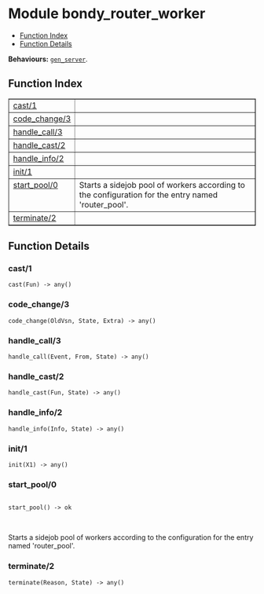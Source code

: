 

# Module bondy_router_worker #
* [Function Index](#index)
* [Function Details](#functions)

__Behaviours:__ [`gen_server`](gen_server.md).

<a name="index"></a>

## Function Index ##


<table width="100%" border="1" cellspacing="0" cellpadding="2" summary="function index"><tr><td valign="top"><a href="#cast-1">cast/1</a></td><td></td></tr><tr><td valign="top"><a href="#code_change-3">code_change/3</a></td><td></td></tr><tr><td valign="top"><a href="#handle_call-3">handle_call/3</a></td><td></td></tr><tr><td valign="top"><a href="#handle_cast-2">handle_cast/2</a></td><td></td></tr><tr><td valign="top"><a href="#handle_info-2">handle_info/2</a></td><td></td></tr><tr><td valign="top"><a href="#init-1">init/1</a></td><td></td></tr><tr><td valign="top"><a href="#start_pool-0">start_pool/0</a></td><td>
Starts a sidejob pool of workers according to the configuration
for the entry named 'router_pool'.</td></tr><tr><td valign="top"><a href="#terminate-2">terminate/2</a></td><td></td></tr></table>


<a name="functions"></a>

## Function Details ##

<a name="cast-1"></a>

### cast/1 ###

`cast(Fun) -> any()`

<a name="code_change-3"></a>

### code_change/3 ###

`code_change(OldVsn, State, Extra) -> any()`

<a name="handle_call-3"></a>

### handle_call/3 ###

`handle_call(Event, From, State) -> any()`

<a name="handle_cast-2"></a>

### handle_cast/2 ###

`handle_cast(Fun, State) -> any()`

<a name="handle_info-2"></a>

### handle_info/2 ###

`handle_info(Info, State) -> any()`

<a name="init-1"></a>

### init/1 ###

`init(X1) -> any()`

<a name="start_pool-0"></a>

### start_pool/0 ###

<pre><code>
start_pool() -&gt; ok
</code></pre>
<br />

Starts a sidejob pool of workers according to the configuration
for the entry named 'router_pool'.

<a name="terminate-2"></a>

### terminate/2 ###

`terminate(Reason, State) -> any()`

